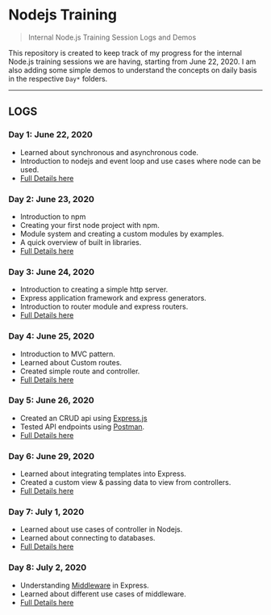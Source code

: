 # Nodejs Training

> Internal Node.js Training Session Logs and Demos

This repository is created to keep track of my progress for the internal Node.js training sessions we are having, starting from June 22, 2020. I am also adding some simple demos to understand the concepts on daily basis in the respective `Day*` folders.

---

## LOGS

### Day 1: June 22, 2020

- Learned about synchronous and asynchronous code.
- Introduction to nodejs and event loop and use cases where node can be used.
- [Full Details here](Day1/)

### Day 2: June 23, 2020

- Introduction to npm
- Creating your first node project with npm.
- Module system and creating a custom modules by examples.
- A quick overview of built in libraries.
- [Full Details here](Day2/)

### Day 3: June 24, 2020

- Introduction to creating a simple http server.
- Express application framework and express generators.
- Introduction to router module and express routers.
- [Full Details here](Day3/)

### Day 4: June 25, 2020

- Introduction to MVC pattern.
- Learned about Custom routes.
- Created simple route and controller.
- [Full Details here](Day4/)

### Day 5: June 26, 2020

- Created an CRUD api using [Express.js](https://expressjs.com/)
- Tested API endpoints using [Postman](https://www.postman.com/).
- [Full Details here](Day5/)

### Day 6: June 29, 2020

- Learned about integrating templates into Express.
- Created a custom view & passing data to view from controllers.
- [Full Details here](Day6/)

### Day 7: July 1, 2020

- Learned about use cases of controller in Nodejs.
- Learned about connecting to databases.
- [Full Details here](Day7/)

### Day 8: July 2, 2020

- Understanding [Middleware](https://expressjs.com/en/guide/using-middleware.html) in Express.
- Learned about different use cases of middleware.
- [Full Details here](Day8/)
